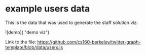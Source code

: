 example users data
==================

This is the data that was used to generate the staff solution viz:

![demo]( "demo viz")

Link to the file: https://github.com/cs160-berkeley/twitter-graph-template/blob/data/users.js
